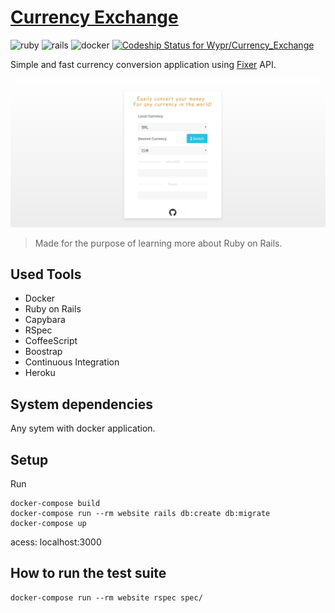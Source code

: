 # [Currency Exchange](https://pages.github.com/)
![ruby](https://img.shields.io/badge/Ruby-2.3-red.svg)
![rails](https://img.shields.io/badge/Rails-5.0.1-red.svg)
![docker](https://img.shields.io/docker/automated/jrottenberg/ffmpeg.svg)
[![Codeship Status for Wypr/Currency_Exchange](https://app.codeship.com/projects/88641dd0-f692-0135-0632-264fc352789c/status?branch=master)](https://app.codeship.com/projects/274561)


Simple and fast currency conversion application using [Fixer](http://fixer.io/) API. 


![Currency Exchange](https://github.com/Wypr/Currency_Exchange/blob/master/public/wallpaper.png)



> Made for the purpose of learning more about Ruby on Rails.


## Used Tools
- Docker
- Ruby on Rails
- Capybara
- RSpec
- CoffeeScript
- Boostrap
- Continuous Integration
- Heroku

## System dependencies
Any sytem with docker application.

## Setup
Run
```
docker-compose build
docker-compose run --rm website rails db:create db:migrate
docker-compose up
```
acess: localhost:3000

## How to run the test suite
```
docker-compose run --rm website rspec spec/
```